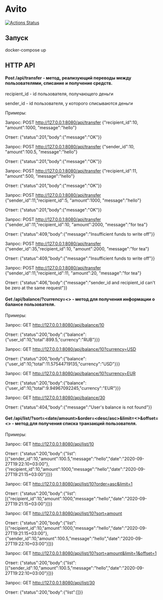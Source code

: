 # Avito
[![Actions Status](https://github.com/eprokofyev/avito/workflows/avito%20build/badge.svg?branch=master)](https://github.com/eprokofyev/avito/actions)


## Запуск

docker-compose up

## HTTP API
#### Post /api/transfer - метод, реализующий переводы между пользователями, списание и получение средств.

recipient_id - id пользователя, получающего деньги

sender_id - id пользователя, у которого списываются деньги

Примеры:

Запрос: POST http://127.0.0.1:8080/api/transfer
{"recipient_id":10, "amount":1000, "message":"hello"}
 
Ответ: {"status":201,"body":{"message":"OK"}}

Запрос: POST http://127.0.0.1:8080/api/transfer
{"sender_id":10, "amount":100.5, "message":"hello"}

Ответ: {"status":201,"body":{"message":"OK"}}

Запрос: POST http://127.0.0.1:8080/api/transfer
{"recipient_id":11, "amount":500, "message":"hello"}
 
Ответ: {"status":201,"body":{"message":"OK"}}

Запрос: POST http://127.0.0.1:8080/api/transfer
{"sender_id":11,"recipient_id":5, "amount":1000, "message":"hello"}

Ответ: {"status":201,"body":{"message":"OK"}}

Запрос: POST http://127.0.0.1:8080/api/transfer
{"sender_id":11,"recipient_id":10, "amount":2000, "message":"for tea"}

Ответ: {"status":409,"body":{"message":"Insufficient funds to write off"}}

Запрос: POST http://127.0.0.1:8080/api/transfer
{"sender_id":35,"recipient_id":10, "amount":2000, "message":"for tea"}

Ответ: {"status":409,"body":{"message":"Insufficient funds to write off"}}

Запрос: POST http://127.0.0.1:8080/api/transfer
{"sender_id":11,"recipient_id":11, "amount":20, "message":"for tea"}

Ответ: {"status":406,"body":{"message":"sender_id and recipient_id can't be zero at the same request"}}

#### Get /api/balance/<id>?currency=<> - метод для получения информации о балансе пользователя.

Примеры:

Запрос: GET http://127.0.0.1:8080/api/balance/10

Ответ: {"status":200,"body":{"balance":{"user_id":10,"total":899.5,"currency":"RUB"}}}
 
Запрос: GET http://127.0.0.1:8080/api/balance/10?currency=USD

Ответ: {"status":200,"body":{"balance":{"user_id":10,"total":11.57544719135,"currency":"USD"}}}

Запрос: GET http://127.0.0.1:8080/api/balance/10?currency=EUR

Ответ: {"status":200,"body":{"balance":{"user_id":10,"total":9.94967092245,"currency":"EUR"}}}
 
Запрос: GET http://127.0.0.1:8080/api/balance/30
 
Ответ: {"status":404,"body":{"message":"User's balance is not found"}}

#### Get /api/list/<id>?sort=<date/amount>&order=<desc/asc>&limit=<>&offset=<> - метод для получения списка транзакций пользователя.

Примеры:

Запрос: GET http://127.0.0.1:8080/api/list/10

Ответ: {"status":200,"body":{"list":[{"sender_id":10,"amount":100.5,"message":"hello","date":"2020-09-27T19:22:10+03:00"},{"recipient_id":10,"amount":1000,"message":"hello","date":"2020-09-27T19:21:15+03:00"}]}}
 
Запрос: GET http://127.0.0.1:8080/api/list/10?order=asc&limit=1

Ответ: {"status":200,"body":{"list":[{"recipient_id":10,"amount":1000,"message":"hello","date":"2020-09-27T19:21:15+03:00"}]}}

Запрос: GET http://127.0.0.1:8080/api/list/10?sort=amount

Ответ: {"status":200,"body":{"list":[{"recipient_id":10,"amount":1000,"message":"hello","date":"2020-09-27T19:21:15+03:00"},{"sender_id":10,"amount":100.5,"message":"hello","date":"2020-09-27T19:22:10+03:00"}]}}

Запрос: GET http://127.0.0.1:8080/api/list/10?sort=amount&limit=1&offset=1

Ответ: {"status":200,"body":{"list":[{"sender_id":10,"amount":100.5,"message":"hello","date":"2020-09-27T19:22:10+03:00"}]}}

Запрос: GET http://127.0.0.1:8080/api/list/30

Ответ: {"status":200,"body":{"list":[]}}
